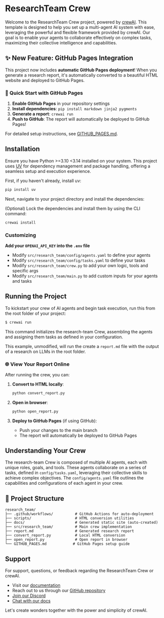 # ResearchTeam Crew

Welcome to the ResearchTeam Crew project, powered by [crewAI](https://crewai.com). This template is designed to help you set up a multi-agent AI system with ease, leveraging the powerful and flexible framework provided by crewAI. Our goal is to enable your agents to collaborate effectively on complex tasks, maximizing their collective intelligence and capabilities.

## ✨ New Feature: GitHub Pages Integration

This project now includes **automatic GitHub Pages deployment**! When you generate a research report, it's automatically converted to a beautiful HTML website and deployed to GitHub Pages.

### 🚀 Quick Start with GitHub Pages

1. **Enable GitHub Pages** in your repository settings
2. **Install dependencies**: `pip install markdown jinja2 pygments`
3. **Generate a report**: `crewai run`
4. **Push to GitHub**: The report will automatically be deployed to GitHub Pages!

For detailed setup instructions, see [GITHUB_PAGES.md](GITHUB_PAGES.md).

## Installation

Ensure you have Python >=3.10 <3.14 installed on your system. This project uses [UV](https://docs.astral.sh/uv/) for dependency management and package handling, offering a seamless setup and execution experience.

First, if you haven't already, install uv:

```bash
pip install uv
```

Next, navigate to your project directory and install the dependencies:

(Optional) Lock the dependencies and install them by using the CLI command:
```bash
crewai install
```

### Customizing

**Add your `OPENAI_API_KEY` into the `.env` file**

- Modify `src/research_team/config/agents.yaml` to define your agents
- Modify `src/research_team/config/tasks.yaml` to define your tasks
- Modify `src/research_team/crew.py` to add your own logic, tools and specific args
- Modify `src/research_team/main.py` to add custom inputs for your agents and tasks

## Running the Project

To kickstart your crew of AI agents and begin task execution, run this from the root folder of your project:

```bash
$ crewai run
```

This command initializes the research-team Crew, assembling the agents and assigning them tasks as defined in your configuration.

This example, unmodified, will run the create a `report.md` file with the output of a research on LLMs in the root folder.

### 🌐 View Your Report Online

After running the crew, you can:

1. **Convert to HTML locally**:
   ```bash
   python convert_report.py
   ```

2. **Open in browser**:
   ```bash
   python open_report.py
   ```

3. **Deploy to GitHub Pages** (if using GitHub):
   - Push your changes to the main branch
   - The report will automatically be deployed to GitHub Pages

## Understanding Your Crew

The research-team Crew is composed of multiple AI agents, each with unique roles, goals, and tools. These agents collaborate on a series of tasks, defined in `config/tasks.yaml`, leveraging their collective skills to achieve complex objectives. The `config/agents.yaml` file outlines the capabilities and configurations of each agent in your crew.

## 📁 Project Structure

```
research_team/
├── .github/workflows/          # GitHub Actions for auto-deployment
├── scripts/                    # HTML conversion utilities
├── docs/                       # Generated static site (auto-created)
├── src/research_team/          # Main crew implementation
├── report.md                   # Generated research report
├── convert_report.py           # Local HTML conversion
├── open_report.py              # Open report in browser
└── GITHUB_PAGES.md            # GitHub Pages setup guide
```

## Support

For support, questions, or feedback regarding the ResearchTeam Crew or crewAI.
- Visit our [documentation](https://docs.crewai.com)
- Reach out to us through our [GitHub repository](https://github.com/joaomdmoura/crewai)
- [Join our Discord](https://discord.com/invite/X4JWnZnxPb)
- [Chat with our docs](https://chatg.pt/DWjSBZn)

Let's create wonders together with the power and simplicity of crewAI.
